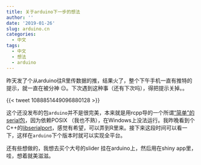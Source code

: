 ```yaml
---
title: 关于arduino下一步的想法
author: ''
date: '2019-01-26'
slug: arduino.cn
categories:
  - 中文
tags:
  - 中文
  - 想法
  - arduino
---
```


昨天发了个从arduino往R里传数据的推，结果火了，整个下午手机一直有推特的提示，就一直在被分神 😑。下次遇到这种事（还有下次吗），得把提示关掉。。

{{< tweet 1088851449096880128 >}}

这个还没发布的包`arduino`并不是很完美，本来就是用rcpp导的一个所谓[“简单”的serial包](https://github.com/todbot/arduino-serial)，因为依赖POSIX （我也不熟），在Windows上没法运行。我昨晚看到个C++的[libserialport](https://sigrok.org/api/libserialport/unstable/index.html)，感觉有希望，可以弄到R里来。接下来这段时间可以看一下，这样在`arduino`下个版本时就可以实现全平台。

还有些想做的，我想去买个大号的slider 挂在arduino上，然后用在shiny app里，哇，想着就美滋滋。
